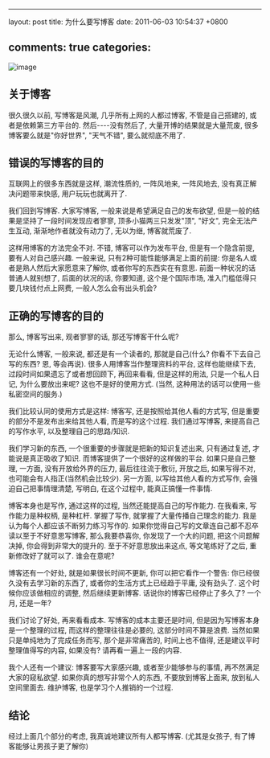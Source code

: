 
---
layout: post
title: 为什么要写博客
date: 2011-06-03 10:54:37 +0800

comments: true
categories: 
---

![image](http://www.rylanclayne.com/wp-content/uploads/2010/05/Blogpic1.jpg)

关于博客
------------------------------

很久很久以前, 写博客是风潮, 几乎所有上网的人都过博客, 不管是自己搭建的,
或者是依赖第三方平台的. 然后----没有然后了, 大量开博的结果就是大量荒废,
很多博客要么就是"你好世界", "天气不错", 要么就彻底不用了.

错误的写博客的目的
------------------------------

互联网上的很多东西就是这样, 潮流性质的, 一阵风地来, 一阵风地去,
没有真正解决问题带来快感, 用户玩玩也就离开了.

我们回到写博客. 大家写博客, 一般来说是希望满足自己的发布欲望,
但是一般的结果是坚持了一段时间发现应者寥寥, 顶多小猫两三只发发"顶",
"好文", 完全无法产生互动, 渐渐地作者就没有动力了, 无以为继,
博客就荒废了.

这样用博客的方法完全不对. 不错, 博客可以作为发布平台,
但是有一个隐含前提, 要有人对自己感兴趣. 一般来说,
只有2种可能性能够满足上面的前提: 你是名人或者是熟人然后大家愿意来了解你,
或者你写的东西实在有意思. 前面一种状况的话普通人就别想了,
后面的状况的话, 你要知道, 这个是个国际市场,
准入门槛低得只要几块钱付点上网费, 一般人怎么会有出头机会?

正确的写博客的目的
------------------------------

那么, 博客写出来, 观者寥寥的话, 那还写博客干什么呢?

无论什么博客, 一般来说, 都还是有一个读者的, 那就是自己(什么?
你看不下去自己写的东西? 恩, 等会再说). 很多人用博客当作整理资料的平台,
这样也能继续下去, 过段时间如果遗忘了或者想回顾下, 再回来看看,
但是这样的用法, 只是一个私人日记, 为什么要放出来呢?
这也不是好的使用方式. (当然, 这种用法的话可以使用一些私密空间的服务.)

我们比较认同的使用方式是这样: 博客写, 还是按照给其他人看的方式写,
但是重要的部分不是发布出来给其他人看, 而是写的这个过程. 我们通过写博客,
来提高自己的写作水平, 以及整理自己的思路/知识.

我们学习新的东西, 一个很重要的步骤就是把新的知识复述出来, 只有通过复述,
才能说是真正吸收了知识. 而博客提供了一个很好的这样做的平台.
如果只是自己整理, 一方面, 没有开放给外界的压力, 最后往往流于敷衍,
开放之后, 如果写得不对, 也可能会有人指正(当然机会比较少). 另一方面,
以写给其他人看的方式写作, 会强迫自己把事情理清楚, 写明白, 在这个过程中,
能真正搞懂一件事情.

博客本身也是写作, 通过这样的过程, 当然还能提高自己的写作能力. 在我看来,
写作能力是种权柄, 是种杠杆. 掌握了写作, 就掌握了大量传播自己理念的能力.
我是认为每个人都应该不断努力练习写作的.
如果你觉得自己写的文章连自己都不忍卒读以至于不好意思写博客,
那么我要恭喜你, 你发现了一个大的问题, 把这个问题解决掉,
你会得到非常大的提升的. 至于不好意思放出来这点, 等文笔练好了之后,
重新修改好了就可以了. 谁会在意呢?

博客还有一个好处, 就是如果很长时间不更新, 你可以把它看作一个警告:
你已经很久没有去学习新的东西了, 或者你的生活方式上已经趋于平庸,
没有劲头了. 这个时候你应该做相应的调整, 然后继续更新博客.
话说你的博客已经停止了多久了? 一个月, 还是一年?

我们讨论了好处, 再来看看成本. 写博客的成本主要还是时间,
但是因为写博客本身是一个整理的过程, 而这样的整理往往是必要的,
这部分时间不算是浪费. 当然如果只是单纯地为了完成任务而写,
那个是非常痛苦的, 时间上也不值得, 还是建议平时整理值得写的内容,
如果没有? 请再看一遍上一段的内容.

我个人还有一个建议: 博客要写大家感兴趣, 或者至少能够参与的事情,
再不然满足大家的窥私欲望. 如果你真的想写非常个人的东西,
不要放到博客上面来, 放到私人空间里面去. 维护博客,
也是学习个人推销的一个过程.

结论
------------------------------

经过上面几个部分的考虑, 我真诚地建议所有人都写博客. (尤其是女孩子,
有了博客能够让男孩子更了解你)
